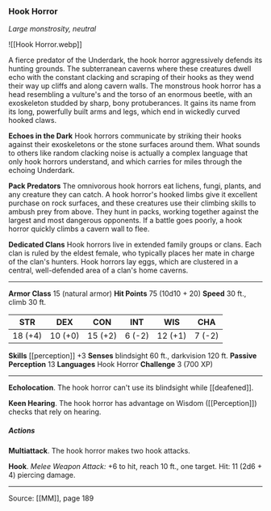 ### Hook Horror
_Large monstrosity, neutral_

![[Hook Horror.webp]]

A fierce predator of the Underdark, the hook horror aggressively defends its hunting grounds. The subterranean caverns where these creatures dwell echo with the constant clacking and scraping of their hooks as they wend their way up cliffs and along cavern walls. The monstrous hook horror has a head resembling a vulture's and the torso of an enormous beetle, with an exoskeleton studded by sharp, bony protuberances. It gains its name from its long, powerfully built arms and legs, which end in wickedly curved hooked claws.

**Echoes in the Dark** Hook horrors communicate by striking their hooks against their exoskeletons or the stone surfaces around them. What sounds to others like random clacking noise is actually a complex language that only hook horrors understand, and which carries for miles through the echoing Underdark.


**Pack Predators** The omnivorous hook horrors eat lichens, fungi, plants, and any creature they can catch. A hook horror's hooked limbs give it excellent purchase on rock surfaces, and these creatures use their climbing skills to ambush prey from above. They hunt in packs, working together against the largest and most dangerous opponents. If a battle goes poorly, a hook horror quickly climbs a cavern wall to flee.


**Dedicated Clans** Hook horrors live in extended family groups or clans. Each clan is ruled by the eldest female, who typically places her mate in charge of the clan's hunters. Hook horrors lay eggs, which are clustered in a central, well-defended area of a clan's home caverns.






---

**Armor Class** 15 (natural armor)
**Hit Points** 75 (10d10 + 20)
**Speed** 30 ft., climb 30 ft.

| STR     | DEX     | CON     | INT     | WIS     | CHA     |
|---------|---------|---------|---------|---------|---------|
| 18 (+4) | 10 (+0) | 15 (+2) | 6 (-2) | 12 (+1) | 7 (-2) |

**Skills** [[perception]] +3
**Senses** blindsight 60 ft., darkvision 120 ft.
**Passive Perception** 13
**Languages** Hook Horror
**Challenge** 3 (700 XP)

---

**Echolocation**. The hook horror can't use its blindsight while [[deafened]].

**Keen Hearing**. The hook horror has advantage on Wisdom ([[Perception]]) checks that rely on hearing.

##### Actions
**Multiattack**. The hook horror makes two hook attacks.

**Hook**. _Melee Weapon Attack:_ +6 to hit, reach 10 ft., one target. Hit: 11 (2d6 + 4) piercing damage.


---

Source: [[MM]], page 189